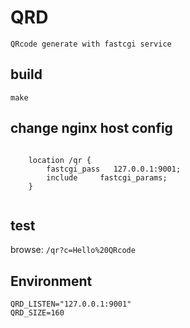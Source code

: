 QRD
====

    QRcode generate with fastcgi service


## build

    make

## change nginx host config

````

	location /qr {
		fastcgi_pass   127.0.0.1:9001;
		include		fastcgi_params;
	}


````

## test

browse: `/qr?c=Hello%20QRcode`

## Environment

````
QRD_LISTEN="127.0.0.1:9001"
QRD_SIZE=160
````

